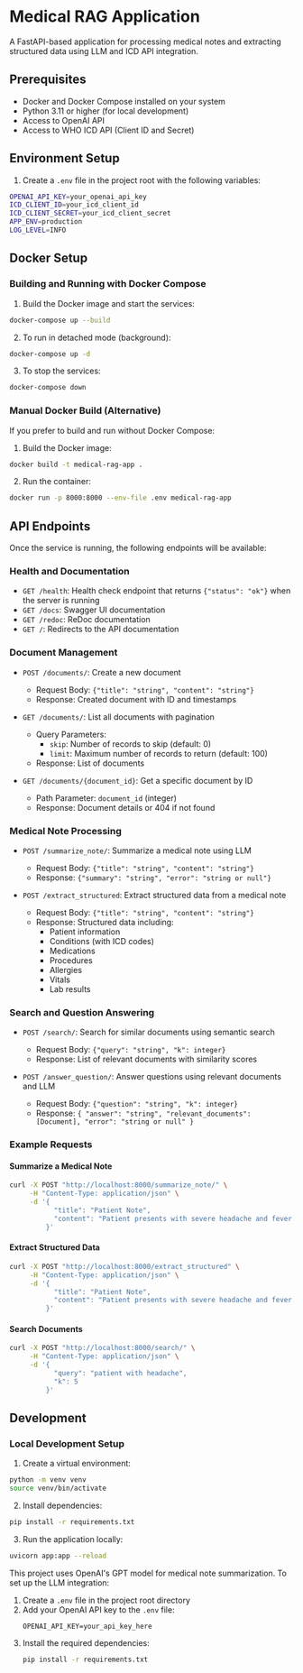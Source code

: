 # Medical RAG Application

A FastAPI-based application for processing medical notes and extracting structured data using LLM and ICD API integration.

## Prerequisites

- Docker and Docker Compose installed on your system
- Python 3.11 or higher (for local development)
- Access to OpenAI API
- Access to WHO ICD API (Client ID and Secret)

## Environment Setup

1. Create a `.env` file in the project root with the following variables:
```bash
OPENAI_API_KEY=your_openai_api_key
ICD_CLIENT_ID=your_icd_client_id
ICD_CLIENT_SECRET=your_icd_client_secret
APP_ENV=production
LOG_LEVEL=INFO
```

## Docker Setup

### Building and Running with Docker Compose

1. Build the Docker image and start the services:
```bash
docker-compose up --build
```

2. To run in detached mode (background):
```bash
docker-compose up -d
```

3. To stop the services:
```bash
docker-compose down
```

### Manual Docker Build (Alternative)

If you prefer to build and run without Docker Compose:

1. Build the Docker image:
```bash
docker build -t medical-rag-app .
```

2. Run the container:
```bash
docker run -p 8000:8000 --env-file .env medical-rag-app
```

## API Endpoints

Once the service is running, the following endpoints will be available:

### Health and Documentation
- `GET /health`: Health check endpoint that returns `{"status": "ok"}` when the server is running
- `GET /docs`: Swagger UI documentation
- `GET /redoc`: ReDoc documentation
- `GET /`: Redirects to the API documentation

### Document Management
- `POST /documents/`: Create a new document
  - Request Body: `{"title": "string", "content": "string"}`
  - Response: Created document with ID and timestamps

- `GET /documents/`: List all documents with pagination
  - Query Parameters:
    - `skip`: Number of records to skip (default: 0)
    - `limit`: Maximum number of records to return (default: 100)
  - Response: List of documents

- `GET /documents/{document_id}`: Get a specific document by ID
  - Path Parameter: `document_id` (integer)
  - Response: Document details or 404 if not found

### Medical Note Processing
- `POST /summarize_note/`: Summarize a medical note using LLM
  - Request Body: `{"title": "string", "content": "string"}`
  - Response: `{"summary": "string", "error": "string or null"}`

- `POST /extract_structured`: Extract structured data from a medical note
  - Request Body: `{"title": "string", "content": "string"}`
  - Response: Structured data including:
    - Patient information
    - Conditions (with ICD codes)
    - Medications
    - Procedures
    - Allergies
    - Vitals
    - Lab results

### Search and Question Answering
- `POST /search/`: Search for similar documents using semantic search
  - Request Body: `{"query": "string", "k": integer}`
  - Response: List of relevant documents with similarity scores

- `POST /answer_question/`: Answer questions using relevant documents and LLM
  - Request Body: `{"question": "string", "k": integer}`
  - Response: `{
    "answer": "string",
    "relevant_documents": [Document],
    "error": "string or null"
  }`

### Example Requests

#### Summarize a Medical Note
```bash
curl -X POST "http://localhost:8000/summarize_note/" \
     -H "Content-Type: application/json" \
     -d '{
           "title": "Patient Note",
           "content": "Patient presents with severe headache and fever..."
         }'
```

#### Extract Structured Data
```bash
curl -X POST "http://localhost:8000/extract_structured" \
     -H "Content-Type: application/json" \
     -d '{
           "title": "Patient Note",
           "content": "Patient presents with severe headache and fever..."
         }'
```

#### Search Documents
```bash
curl -X POST "http://localhost:8000/search/" \
     -H "Content-Type: application/json" \
     -d '{
           "query": "patient with headache",
           "k": 5
         }'
```

## Development

### Local Development Setup

1. Create a virtual environment:
```bash
python -m venv venv
source venv/bin/activate  
```

2. Install dependencies:
```bash
pip install -r requirements.txt
```

3. Run the application locally:
```bash
uvicorn app:app --reload
```

This project uses OpenAI's GPT model for medical note summarization. To set up the LLM integration:

1. Create a `.env` file in the project root directory
2. Add your OpenAI API key to the `.env` file:
   ```
   OPENAI_API_KEY=your_api_key_here
   ```
3. Install the required dependencies:
   ```bash
   pip install -r requirements.txt
   ```
